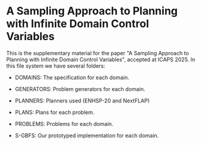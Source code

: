 # A Sampling Approach to Planning with Infinite Domain Control Variables

This is the supplementary material for the paper "A Sampling Approach to Planning with Infinite Domain Control Variables", accepted at ICAPS 2025. In this file system we have several folders:

- DOMAINS: The specification for each domain. 

- GENERATORS: Problem generators for each domain.

- PLANNERS: Planners used (ENHSP-20 and NextFLAP)

- PLANS: Plans for each problem.

- PROBLEMS: Problems for each domain.

- S-GBFS: Our prototyped implementation for each domain.
